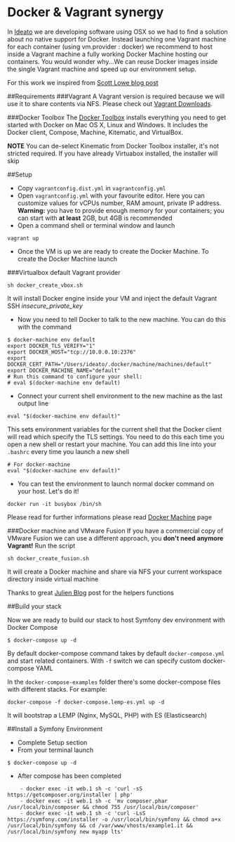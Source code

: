 # Docker & Vagrant synergy

In [Ideato](https://www.ideato.com) we are developing software using OSX so we had to find a solution about no native support for Docker.
Instead launching one Vagrant machine for each container (using vm.provider : docker) we recommend to host inside a Vagrant machine a fully working Docker Machine hosting our containers.
You would wonder why...We can reuse Docker images inside the single Vagrant machine and speed up our environment setup.

For this work we inspired from [Scott Lowe blog post](http://blog.scottlowe.org/2015/08/04/using-vagrant-docker-machine-together/)

##Requirements
###Vagrant
A Vagrant version is required because we will use it to share contents via NFS. Please check out [Vagrant Downloads](https://www.vagrantup.com/downloads.html).

###Docker Toolbox
The [Docker Toolbox](https://www.docker.com/products/docker-toolbox) installs everything you need to get started with Docker on Mac OS X, Linux and Windows. It includes the Docker client, Compose, Machine, Kitematic, and VirtualBox.

**NOTE** You can de-select Kinematic from Docker Toolbox installer, it's not stricted required. If you have already Virtuabox installed, the installer will skip 

##Setup

* Copy `vagrantconfig.dist.yml` in `vagrantconfig.yml`
* Open `vagrantconfig.yml` with your favourite editor. Here you can customize values for vCPUs number, RAM amount, private IP address. 
**Warning:** you have to provide enough memory for your containers; you can start with **at least** 2GB, but 4GB is recommended
* Open a command shell or terminal window and launch 

```
vagrant up
```

* Once the VM is up we are ready to create the Docker Machine. To create the Docker Machine launch 

###Virtualbox default Vagrant provider

```
sh docker_create_vbox.sh
```

It will install Docker engine inside your VM and inject the default Vagrant SSH *insecure_private_key* 

* Now you need to tell Docker to talk to the new machine. You can do this with the command

```
$ docker-machine env default
export DOCKER_TLS_VERIFY="1"
export DOCKER_HOST="tcp://10.0.0.10:2376"
export DOCKER_CERT_PATH="/Users/ideato/.docker/machine/machines/default"
export DOCKER_MACHINE_NAME="default"
# Run this command to configure your shell:
# eval $(docker-machine env default)
```

* Connect your current shell environment to the new machine as the last output line

```
eval "$(docker-machine env default)"
```
This sets environment variables for the current shell that the Docker client will read which specify the TLS settings. You need to do this each time you open a new shell or restart your machine. You can add this line into your `.bashrc` every time you launch a new shell

```
# For docker-machine
eval "$(docker-machine env default)"
```
* You can test the environment to launch normal docker command on your host. Let's do it!

```
docker run -it busybox /bin/sh
```

Please read for further informations please read [Docker Machine](https://docs.docker.com/machine/) page

###Docker machine and VMware Fusion 
If you have a commercial copy of VMware Fusion we can use a different approach, you **don't need anymore Vagrant!** Run the script

```
sh docker_create_fusion.sh
```

It will create a Docker machine and share via NFS your current workspace directory inside virtual machine

Thanks to great [Julien Blog](http://julien.lirochon.net/up-and-running-docker-host-with-vmware-fusion-and-docker-machine.html) post for the helpers functions

##Build your stack

Now we are ready to build our stack to host Symfony dev environment with Docker Compose


```
$ docker-compose up -d
```
By default docker-compose command takes by default `docker-compose.yml` and start related containers. With `-f` switch we can specify custom docker-compose YAML

In the `docker-compose-examples` folder there's some docker-compose files with different stacks. For example:

```
docker-compose -f docker-compose.lemp-es.yml up -d
```

It will bootstrap a LEMP (Nginx, MySQL, PHP) with ES (Elasticsearch)

##Install a Symfony Environment

* Complete Setup section
* From your terminal launch

```
$ docker-compose up -d 
```

* After compose has been completed

```
	- docker exec -it web.1 sh -c 'curl -sS https://getcomposer.org/installer | php'
  	- docker exec -it web.1 sh -c 'mv composer.phar /usr/local/bin/composer && chmod 755 /usr/local/bin/composer'
  	- docker exec -it web.1 sh -c 'curl -LsS https://symfony.com/installer -o /usr/local/bin/symfony && chmod a+x /usr/local/bin/symfony && cd /var/www/vhosts/example1.it && /usr/local/bin/symfony new myapp lts'
```
